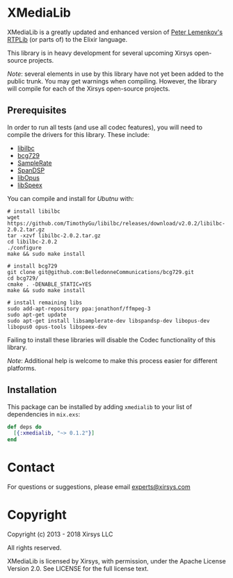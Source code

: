 # XMediaLib

XMediaLib is a greatly updated and enhanced version of [Peter Lemenkov's](https://github.com/lemenkov) [RTPLib](https://github.com/lemenkov/rtplib) (or parts of) to the Elixir language.

This library is in heavy development for several upcoming Xirsys open-source projects.

_Note_: several elements in use by this library have not yet been added to the public trunk. You may get warnings when compiling. However, the library will compile for each of the Xirsys open-source projects.

## Prerequisites

In order to run all tests (and use all codec features), you will need to compile the drivers for this library.  These include:

  - [libilbc](https://github.com/TimothyGu/libilbc)
  - [bcg729](https://github.com/BelledonneCommunications/bcg729)
  - [SampleRate](https://launchpad.net/ubuntu/+source/libsamplerate)
  - [SpanDSP](https://github.com/jart/spandsp)
  - [libOpus](http://opus-codec.org/downloads/)
  - [libSpeex](https://www.speex.org/)

You can compile and install for *Ubutnu* with:

```
# install libilbc
wget https://github.com/TimothyGu/libilbc/releases/download/v2.0.2/libilbc-2.0.2.tar.gz
tar -xzvf libilbc-2.0.2.tar.gz
cd libilbc-2.0.2
./configure
make && sudo make install

# install bcg729
git clone git@github.com:BelledonneCommunications/bcg729.git
cd bcg729/
cmake . -DENABLE_STATIC=YES
make && sudo make install

# install remaining libs
sudo add-apt-repository ppa:jonathonf/ffmpeg-3
sudo apt-get update
sudo apt-get install libsamplerate-dev libspandsp-dev libopus-dev libopus0 opus-tools libspeex-dev
```

Failing to install these libraries will disable the Codec functionality of this library.

_Note_: Additional help is welcome to make this process easier for different platforms.

## Installation

This package can be installed by adding `xmedialib` to your list of dependencies in `mix.exs`:

```elixir
def deps do
  [{:xmedialib, "~> 0.1.2"}]
end
```

Contact
===
For questions or suggestions, please email experts@xirsys.com

Copyright
===

Copyright (c) 2013 - 2018 Xirsys LLC

All rights reserved.

XMediaLib is licensed by Xirsys, with permission, under the Apache License Version 2.0. See LICENSE for the full license text.